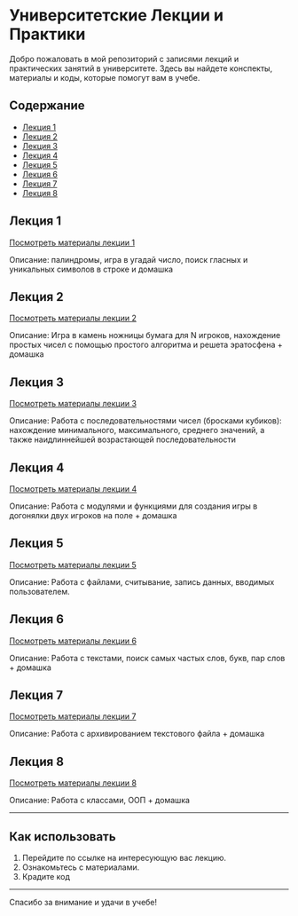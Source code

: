 # Университетские Лекции и Практики

Добро пожаловать в мой репозиторий с записями лекций и практических занятий в университете. Здесь вы найдете конспекты, материалы и коды, которые помогут вам в учебе.

## Содержание

- [Лекция 1](#лекция-1)
- [Лекция 2](#лекция-2)
- [Лекция 3](#лекция-3)
- [Лекция 4](#лекция-4)
- [Лекция 5](#лекция-5)
- [Лекция 6](#лекция-6)
- [Лекция 7](#лекция-7)
- [Лекция 8](#лекция-8)

## Лекция 1

[Посмотреть материалы лекции 1](lecture_1/)

Описание: палиндромы, игра в угадай число, поиск гласных и уникальных символов в строке и домашка

## Лекция 2

[Посмотреть материалы лекции 2](lecture_2/)

Описание: Игра в камень ножницы бумага для N игроков, нахождение простых чисел с помощью простого алгоритма и решета эратосфена + домашка

## Лекция 3

[Посмотреть материалы лекции 3](lecture_3/)

Описание: Работа с последовательностями чисел (бросками кубиков): нахождение минимального, максимального, среднего значений, а также наидлиннейшей возрастающей последовательности

## Лекция 4

[Посмотреть материалы лекции 4](lecture_4/)

Описание: Работа с модулями и функциями для создания игры в догонялки двух игроков на поле + домашка

## Лекция 5

[Посмотреть материалы лекции 5](lecture_5/)

Описание: Работа с файлами, считывание, запись данных, вводимых пользователем.

## Лекция 6

[Посмотреть материалы лекции 6](lecture_6/)

Описание: Работа с текстами, поиск самых частых слов, букв, пар слов + домашка

## Лекция 7

[Посмотреть материалы лекции 7](lecture_7/)

Описание: Работа с архивированием текстового файла + домашка

## Лекция 8

[Посмотреть материалы лекции 8](lecture_8/)

Описание: Работа с классами, ООП + домашка

---

## Как использовать

1. Перейдите по ссылке на интересующую вас лекцию.
2. Ознакомьтесь с материалами.
3. Крадите код

---

Спасибо за внимание и удачи в учебе!
